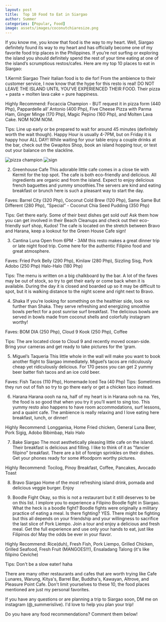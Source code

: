 ```yaml
---
layout: post
title:  Top 10 Food to Eat in Siargao
author: Summer
categories: [Popular, Food]
image: assets/images/coconutchiaresize.png
---
```

If you know me, you know that food is the way to my heart. Well, Siargao definitely found its way to my heart and has officially become one of my favorite food trip places in the Philippines. If you’re not surfing or exploring the island you should definitely spend the rest of your time eating at one of the island’s scrumptious restos/cafes. Here are my top 10 places to eat in Siargao:

1.Kermit Siargao Their Italian food is to die for! From the ambience to their customer service, I now know that the hype for this resto is real! DO NOT LEAVE THE ISLAND UNTIL YOU’VE EXPERIENCED THEIR FOOD. Their pizza + pasta + molten lava cake = pure happiness. 

Highly Recommend: Focaccia Champion - BUT request it in pizza form (440 Php), Pappardelle all’ Antonio (400 Php), Five Cheese Pizza with Parma Ham, Ginger Minge (170 Php), Magic Pepino (160 Php), and Molten Lava Cake. NOM NOM NOM.

Tips: Line up early or be prepared to wait for around 45 minutes (definitely worth the wait though). Happy Hour is usually 4-7PM, but on Friday it is happy hour ALL DAY! While waiting for your table enjoy a couple drinks at the bar, check out the Gwapitos Shop, book an island hopping tour, or test out your balance on the slackline.

![pizza champion](/assets/images/.png)
![sign]()

2. Greenhouse Cafe
This adorable little cafe comes in a close tie with Kermit for the top spot. The cafe is both eco-friendly and delicious. All ingredients are organic and from the island. Expect to enjoy delicious french baguettes and yummy smoothies.The servers are kind and eating breakfast or brunch here is such a pleasant way to start the day. 

Faves: Barrel City (320 Php), Coconut Cold Brew (120 Php), Same Same But Different (280 Php), “Special” - Coconut Chia Seed Pudding (350 Php)


Tips: Get there early. Some of their best dishes get sold out! Ask them how you can get involved in their Beach Cleanups and check out their eco-friendly surf shop, Kudos! The cafe is located on the stretch between Bravo and Harana, keep a lookout for the Green House Cafe sign!


3. Cantina Luna
Open from 6PM - 3AM this resto makes a great dinner trip or late night food trip. Come here for the authentic Filipino food and great atmosphere.

Faves: Fried Pork Belly (290 Php), Kinilaw (280 Php), Sizzling Sisg, Pork Adobo (250 Php) Halo-Halo (180 Php)

Tips: The menu is written on a big chalkboard by the bar. A lot of the faves may be out of stock, so try to get their early or come back when it is available. During the day it is closed and boarded up so it may be difficult to spot, but it is walking distance to the night scene and right next to Bravo. 

4. Shaka
If you’re looking for something on the healthier side, look no further than Shaka. They serve refreshing and energizing smoothie bowls perfect for a post sunrise surf breakfast. The delicious bowls are served in bowls made from coconut shells and colorfully instagram worthy!

Faves: BOM DIA (250 Php), Cloud 9 Kook (250 Php), Coffee

Tips: The are located close to Cloud 9 and recently moved ocean-side. Bring your cameras and get ready to take pictures for the ‘gram. 

5. Miguel’s Taqueria 
This little whole in the wall will make you want to book another flight to Siargao immediately. Miguel’s tacos are ridiculously cheap yet ridiculously delicious. For 170 pesos you can get 2 yummy beer batter fish tacos and an ice cold beer.

Faves: Fish Tacos (110 Php), Homemade Iced Tea (40 Php)
Tips: Sometimes they run out of fish so try to go there early or get a chicken taco instead.  

6. Harana
Harana oooh na na, half of my heart is in Harana ooh na na. Yes, the food is so good that when you try it you’ll want to sing too. This yummy resto also happens to have room accommodations, surf lessons, and a quaint cafe. The ambience is really relaxing and I love eating here breakfast, lunch, or dinner! 

Highly Recommend: Longganisa, Home Fried chicken, General Luna Beer, Pork Sigig, Adobo Bibimbap, Halo Halo


7. Bake Siargao 
The most aesthetically pleasing little cafe on the island. Their breakfast is delicious and filling. I like to think of it as "fancier filipino" breakfast. There are a bit of foreign sprinkles on their dishes. Get your phones ready for some #foodporn worthy pictures. 

Highly Recommend: Tocilog, Pinoy Breakfast, Coffee, Pancakes, Avocado Toast

8. Bravo Siargao
Home of the most refreshing island drink, pomada and delicious veggie burger. Enjoy 

10. Boodle Fight
Okay, so this is not a restaurant but it still deserves to be on this list. I implore you to experience a Filipino Boodle fight in Siargao. What the heck is a boodle fight? Boodle fights were originally a military practice of eating a meal. Is there fighting? YES. There might be fighting but this all depends on your friendship and your willingness to sacrifice the last slice of Pork Liempo. Join a tour and enjoy a delicious and fresh meal. Get the full experience and use only your hands to eat, just like Filipinos do! May the odds be ever in your flavor. 

Highly Recommend: Rice(duh), Fresh Fish, Pork Liempo, Grilled Chicken, Grilled Seafood, Fresh Fruit (MANGOES!!!), Ensaladang Talong (it's like filipino Ceviche)

Tips: Don't be a slow eater! haha

There are many other restaurants and cafes that are worth trying like Cafe Lunares, Warung, Kitya's, Barrel Bar, Buddha's, Kawayan, Altrove, and Pleasure Point Cafe. Don't limit yourselves to these 10, the food places mentioned are just my personal favorites. 

If you have any questions or are planning a trip to Siargao soon, DM me on instagram (@_summerislive). I'd love to help you plan your trip!

Do you have any food recommendations? Comment them below! 

